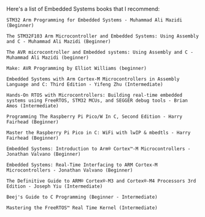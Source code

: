 

Here's a list of Embedded Systems books that I recommend:

    STM32 Arm Programming for Embedded Systems - Muhammad Ali Mazidi (Beginner)

    The STM32F103 Arm Microcontroller and Embedded Systems: Using Assembly and C - Muhammad Ali Mazidi (Beginner)

    The AVR microcontroller and Embedded systems: Using Assembly and C - Muhammad Ali Mazidi (beginner)

    Make: AVR Programming by Elliot Williams (beginner)

    Embedded Systems with Arm Cortex-M Microcontrollers in Assembly Language and C: Third Edition - Yifeng Zhu (Intermediate)

    Hands-On RTOS with Microcontrollers: Building real-time embedded systems using FreeRTOS, STM32 MCUs, and SEGGER debug tools - Brian Amos (Intermediate)

    Programming The Raspberry Pi Pico/W In C, Second Edition - Harry Fairhead (Beginner)

    Master the Raspberry Pi Pico in C: WiFi with lwIP & mbedtls - Harry Fairhead (Beginner)

    Embedded Systems: Introduction to Arm® Cortex™-M Microcontrollers - Jonathan Valvano (Beginner)

    Embedded Systems: Real-Time Interfacing to ARM Cortex-M Microcontrollers - Jonathan Valvano (Beginner)

    The Definitive Guide to ARM® Cortex®-M3 and Cortex®-M4 Processors 3rd Edition - Joseph Yiu (Intermediate)

    Beej's Guide to C Programming (Beginner - Intermediate)

    Mastering the FreeRTOS™ Real Time Kernel (Intermediate)


